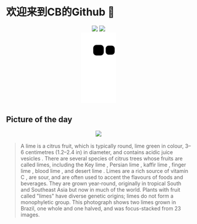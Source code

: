 
# 欢迎来到CB的Github 👋

<div align="center">
  <img height="137px" src="https://github-readme-stats.vercel.app/api?username=SuperCB&show_icons=true&theme=radical" />
  <img height="137px" src="https://github-readme-stats.vercel.app/api/top-langs/?username=SuperCB&hide_title=true&hide_border=true&layout=compact&langs_count=6&text_color=000&icon_color=fff" />
</div>


<div align="center">
    <img src="./contribution-snake/github-contribution-grid-snake.svg" />
</div>



## Picture of the day
<div align="center">
  <img width=400px src="https://upload.wikimedia.org/wikipedia/commons/thumb/e/e7/Lime_-_whole_and_halved.jpg/450px-Lime_-_whole_and_halved.jpg" />
</div>

>A  lime  is a  citrus  fruit, which is typically round,  lime green  in colour, 3–6 centimetres (1.2–2.4 in) in diameter, and contains acidic  juice vesicles . There are several species of citrus trees whose fruits are called limes, including the  Key lime ,  Persian lime ,  kaffir lime ,  finger lime ,  blood lime , and  desert lime . Limes are a rich source of  vitamin C , are sour, and are often used to accent the flavours of foods and beverages. They are grown year-round, originally in tropical  South  and  Southeast Asia  but now in much of the world. Plants with fruit called "limes" have diverse genetic origins; limes do not form a  monophyletic  group. This photograph shows two limes grown in Brazil, one whole and one halved, and was  focus-stacked  from 23 images.


